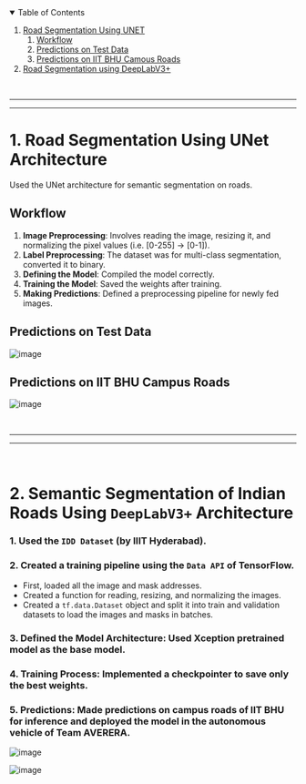 <details open>
  <summary>Table of Contents</summary>
  <ol>
    <li>
      <a href="#1-road-segmentation-using-unet-architecture">Road Segmentation Using UNET</a>
      <ol>
        <li><a href="#workflow">Workflow</a></li>
        <li><a href="#predictions-on-test-data">Predictions on Test Data</a></li>
        <li><a href="#predictions-on-iit-bhu-campus-roads">Predictions on IIT BHU Camous Roads</a></li>
      </ol>
    </li>
    <li>
      <a href="#2-semantic-segmentation-of-indian-roads-using-deeplabv3-architecture">Road Segmentation using DeepLabV3+</a>
    </li>
  </ol>
</details>

</br>

---
---


# 1. Road Segmentation Using UNet Architecture

Used the UNet architecture for semantic segmentation on roads.

## Workflow
1. **Image Preprocessing**: Involves reading the image, resizing it, and normalizing the pixel values (i.e. [0-255] -> [0-1]).
2. **Label Preprocessing**: The dataset was for multi-class segmentation, converted it to binary.
3. **Defining the Model**: Compiled the model correctly.
4. **Training the Model**: Saved the weights after training.
5. **Making Predictions**: Defined a preprocessing pipeline for newly fed images.

## Predictions on Test Data
![image](https://user-images.githubusercontent.com/118126264/217278424-d3b9836f-e249-4410-a048-f23b2ed61e09.png)

## Predictions on IIT BHU Campus Roads
![image](https://user-images.githubusercontent.com/118126264/217278568-c0fb9ee7-1a9b-44fb-8422-2db126ab7ba1.png)

</br>

---
---

</br>

# 2. Semantic Segmentation of Indian Roads Using `DeepLabV3+` Architecture

### 1. Used the `IDD Dataset` (by IIIT Hyderabad).
### 2. Created a training pipeline using the `Data API` of TensorFlow.
   - First, loaded all the image and mask addresses.
   - Created a function for reading, resizing, and normalizing the images.
   - Created a `tf.data.Dataset` object and split it into train and validation datasets to load the images and masks in batches.

### 3. Defined the Model Architecture: Used Xception pretrained model as the base model.
### 4. Training Process: Implemented a checkpointer to save only the best weights.
### 5. Predictions: Made predictions on campus roads of IIT BHU for inference and deployed the model in the autonomous vehicle of Team AVERERA.

![image](https://github.com/mitanshu17/DeepLabV3_Segmentation/assets/118126264/165c88c4-7819-42be-9606-5c12d12cc13a)

![image](https://github.com/mitanshu17/DeepLabV3_Segmentation/assets/118126264/dc2cc264-fc72-4b67-be6c-c21f5c62da41)


